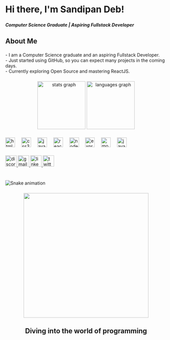 <h1 align="left">Hi there, I'm Sandipan Deb!</h1>

###

<h5 align="left">Computer Science Graduate | Aspiring Fullstack Developer</h5>

###

<h2 align="left">About Me</h2>

###

<p align="left">- I am a Computer Science graduate and an aspiring Fullstack Developer.<br>- Just started using GitHub, so you can expect many projects in the coming days.<br>- Currently exploring Open Source and mastering ReactJS.</p>

###

<p align="left"></p>

###

<div align="center">
  <img src="https://github-readme-stats.vercel.app/api?username=H0AX3N&hide_title=false&hide_rank=false&show_icons=true&include_all_commits=true&count_private=true&disable_animations=false&theme=dracula&locale=en&hide_border=false" height="150" alt="stats graph"  />
  <img src="https://github-readme-stats.vercel.app/api/top-langs?username=H0AX3N&locale=en&hide_title=false&layout=compact&card_width=320&langs_count=5&theme=github_dark&hide_border=false" height="150" alt="languages graph"  />
</div>

###

<div align="left">
  <img src="https://cdn.jsdelivr.net/gh/devicons/devicon/icons/html5/html5-original.svg" height="30" alt="html5 logo"  />
  <img width="12" />
  <img src="https://cdn.jsdelivr.net/gh/devicons/devicon/icons/css3/css3-original.svg" height="30" alt="css3 logo"  />
  <img width="12" />
  <img src="https://cdn.jsdelivr.net/gh/devicons/devicon/icons/javascript/javascript-original.svg" height="30" alt="javascript logo"  />
  <img width="12" />
  <img src="https://cdn.jsdelivr.net/gh/devicons/devicon/icons/react/react-original.svg" height="30" alt="react logo"  />
  <img width="12" />
  <img src="https://cdn.jsdelivr.net/gh/devicons/devicon/icons/nodejs/nodejs-original.svg" height="30" alt="nodejs logo"  />
  <img width="12" />
  <img src="https://cdn.jsdelivr.net/gh/devicons/devicon/icons/express/express-original.svg" height="30" alt="express logo"  />
  <img width="12" />
  <img src="https://cdn.jsdelivr.net/gh/devicons/devicon/icons/mongodb/mongodb-original.svg" height="30" alt="mongodb logo"  />
  <img width="12" />
  <img src="https://cdn.jsdelivr.net/gh/devicons/devicon/icons/java/java-original.svg" height="30" alt="java logo"  />
</div>

###

<div align="left">
  <a href="HoaxeN#6282" target="_blank">
    <img src="https://img.shields.io/static/v1?message=Discord&logo=discord&label=&color=7289DA&logoColor=white&labelColor=&style=for-the-badge" height="35" alt="discord logo"  />
  </a>
  <a href="sandipandeb1310@gmail.com" target="_blank">
    <img src="https://img.shields.io/static/v1?message=Gmail&logo=gmail&label=&color=D14836&logoColor=white&labelColor=&style=for-the-badge" height="35" alt="gmail logo"  />
  </a>
  <a href="https://www.linkedin.com/in/sandipan-deb-052832190/" target="_blank">
    <img src="https://img.shields.io/static/v1?message=LinkedIn&logo=linkedin&label=&color=0077B5&logoColor=white&labelColor=&style=for-the-badge" height="35" alt="linkedin logo"  />
  </a>
  <a href="https://x.com/SandipanDeb1310" target="_blank">
    <img src="https://img.shields.io/static/v1?message=Twitter&logo=twitter&label=&color=1DA1F2&logoColor=white&labelColor=&style=for-the-badge" height="35" alt="twitter logo"  />
  </a>
</div>

###

<br clear="both">

<picture>
  <source media="(prefers-color-scheme: dark)" srcset="https://raw.githubusercontent.com/H0AX3N/H0AX3N/output/github-snake-dark.svg" />
  <source media="(prefers-color-scheme: light)" srcset="https://raw.githubusercontent.com/H0AX3N/H0AX3N/output/github-snake.svg" />
  <img src="https://raw.githubusercontent.com/H0AX3N/H0AX3N/output/snake.svg" alt="Snake animation" />
<!--   <img alt="github-snake" src="https://raw.githubusercontent.com/H0AX3N/H0AX3N/output/github-snake.svg" /> -->
</picture>
<!-- <img src="https://raw.githubusercontent.com/H0AX3N/H0AX3N/output/snake.svg" alt="Snake animation" /> -->

###

<div align="center">
  <img height="390" src="https://media4.giphy.com/media/v1.Y2lkPTc5MGI3NjExMmh0a3g1aWYzMzhxMGZlaW00bGtuZjRmaGs3NXc2cXoxcGQya3VyMSZlcD12MV9pbnRlcm5hbF9naWZfYnlfaWQmY3Q9Zw/fbHqxBmYngB1U9GTt9/giphy.gif"  />
</div>

###

<h2 align="center">Diving into the world of programming</h2>

###

